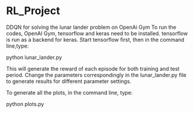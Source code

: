 # RL_Project
DDQN for solving the lunar lander problem on OpenAi Gym
To run the codes, OpenAI Gym, tensorflow and keras need to be installed. tensorflow is run as a backend for keras. Start tensorflow first, then in the command line,type:

python lunar_lander.py

This will generate the reward of each episode for both training and test period. Change the parameters correspondingly in the lunar_lander.py file to generate results for different parameter settings.

To generate all the plots, in the command line, type:

python plots.py
